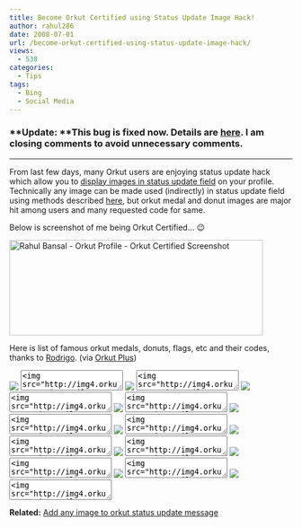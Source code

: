 ```yaml
---
title: Become Orkut Certified using Status Update Image Hack!
author: rahul286
date: 2008-07-01
url: /become-orkut-certified-using-status-update-image-hack/
views:
  - 538
categories:
  - Tips
tags:
  - Bing
  - Social Media
---
```

### **Update: **This bug is fixed now. Details are [here][1]. I am closing comments to avoid unnecessary comments.

* * *

From last few days, many Orkut users are enjoying status update hack which allow you to [display images in status update field][2] on your profile. Technically any image can be made used (indirectly) in status update field using methods described [here][2], but orkut medal and donut images are major hit among users and many requested code for same. 

Below is screenshot of me being Orkut Certified… 😉

[<img class="wp-image-52896" style="border-top-width: 0px;border-left-width: 0px;border-bottom-width: 0px;border-right-width: 0px" height="170" alt="Rahul Bansal - Orkut Profile - Orkut Certified Screenshot" src="http://cdn.devilsworkshop.org/files/2008/07/image-thumb.png" width="451" border="0" />][3] 

Here is list of famous orkut medals, donuts, flags, etc and their codes, thanks to <a href="http://ctrlc.blog.br/2008/06/22/aprenda-como-colocar-figuras-gato-bandeira-medalha-estrela-no-seu-perfil-do-orkut/" onclick="_gaq.push(['_trackEvent', 'outbound-article', 'http://ctrlc.blog.br/2008/06/22/aprenda-como-colocar-figuras-gato-bandeira-medalha-estrela-no-seu-perfil-do-orkut/', 'Rodrigo']);" >Rodrigo</a>. (via <a href="http://www.orkutplus.net/2008/06/get-orkut-medals-and-donuts-in-your.html" onclick="_gaq.push(['_trackEvent', 'outbound-article', 'http://www.orkutplus.net/2008/06/get-orkut-medals-and-donuts-in-your.html', 'Orkut Plus']);" >Orkut Plus</a>)

<img src="http://www.orkut.com/img/i_donut_brazil.gif" border="0" />   
<textarea rows="rows" cols="cols"><img src="http://img4.orkut.com/img/smiley/../../img/i_donut_brazil.gif" /></textarea> 

<img src="http://www.orkut.com/img/i_donut_badge.gif" border="0" />   
<textarea rows="rows" cols="cols"><img src="http://img4.orkut.com/img/smiley/../../img/i_donut_badge.gif" /></textarea> 

<img src="http://www.orkut.com/img/i_donut_alien.gif" border="0" />   
<textarea rows="rows" cols="cols"><img src="http://img4.orkut.com/img/smiley/../../img/i_donut_alien.gif" /></textarea> 

<img src="http://www.orkut.com/img/i_donut_mushroom.gif" border="0" />   
<textarea rows="rows" cols="cols"><img src="http://img4.orkut.com/img/smiley/../../img/i_donut_mushroom.gif" /></textarea> 

<img src="http://www.orkut.com/img/i_donut_india.gif" border="0" />   
<textarea rows="rows" cols="cols"><img src="http://img4.orkut.com/img/smiley/../../img/i_donut_india.gif" /></textarea> 

<img src="http://www.orkut.com/img/i_donut_medal.gif" border="0" />   
<textarea rows="rows" cols="cols"><img src="http://img4.orkut.com/img/smiley/../../img/i_donut_medal.gif" /></textarea> 

<img src="http://www.orkut.com/img/i_donut_soccer.gif" border="0" />   
<textarea rows="rows" cols="cols"><img src="http://img4.orkut.com/img/smiley/../../img/i_donut_soccer.gif" /></textarea> 

<img src="http://www.orkut.com/img/i_donut_bird.gif" border="0" />   
<textarea rows="rows" cols="cols"><img src="http://img4.orkut.com/img/smiley/../../img/i_donut_bird.gif" /></textarea> 

<img src="http://www.orkut.com/img/i_donut_ace.gif" border="0" />   
<textarea rows="rows" cols="cols"><img src="http://img4.orkut.com/img/smiley/../../img/i_donut_ace.gif" /></textarea> 

<img src="http://www.orkut.com/img/i_donut_strawberry.gif" border="0" /> 

<textarea rows="rows" cols="cols"><img src="http://img4.orkut.com/img/smiley/../../img/i_donut_strawberry.gif" /></textarea> 

<img src="http://www.orkut.com/img/i_donut_cupcake.gif" border="0" /> 

<textarea rows="rows" cols="cols"><img src="http://img4.orkut.com/img/smiley/../../img/i_donut_cupcake.gif" /></textarea> 

**Related:** [Add any image to orkut status update message][2]

 [1]: http://devilsworkshop.org/2008/07/03/end-of-orkuts-status-update-message-image-hack/
 [2]: http://devilsworkshop.org/2008/06/23/adding-custom-images-to-orkut-user-status-updates-new-bug/
 [3]: http://cdn.devilsworkshop.org/files/2008/07/image.png
